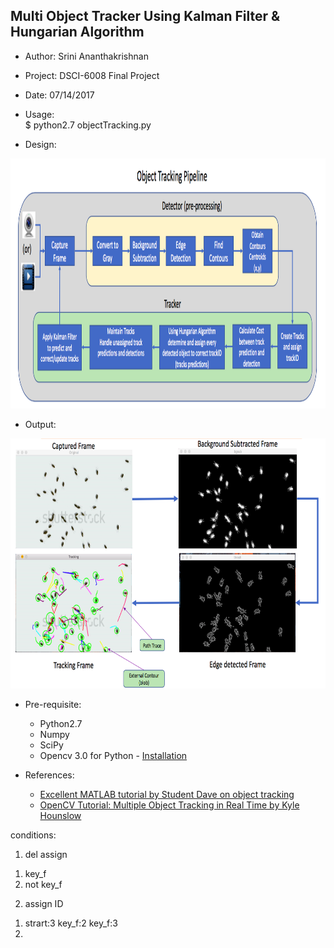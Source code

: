 Multi Object Tracker Using Kalman Filter & Hungarian Algorithm
----
- Author: Srini Ananthakrishnan  
- Project: DSCI-6008 Final Project
- Date: 07/14/2017


- Usage:  
$ python2.7 objectTracking.py  

- Design:  

<img src="images/KF_arch.png" height="400"/>  

- Output:  

<img src="images/KF_output.png" height="400"/>  

- Pre-requisite:  
    - Python2.7  
    - Numpy  
    - SciPy  
    - Opencv 3.0 for Python - [Installation](http://www.pyimagesearch.com/2015/06/15/install-opencv-3-0-and-python-2-7-on-osx/)

- References:    
  - [Excellent MATLAB tutorial by Student Dave on object tracking](http://studentdavestutorials.weebly.com/multi-bugobject-tracking.html)   
  - [OpenCV Tutorial: Multiple Object Tracking in Real Time by Kyle Hounslow](https://www.youtube.com/watch?annotation_id=annotation_307976421&feature=iv&src_vid=RS_uQGOQIdg&v=bSeFrPrqZ2A)  

conditions:
1) del assign
 1. key_f
 2. not key_f
2) assign ID
1. strart:3    key_f:2      key_f:3
2.
